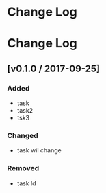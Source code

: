# Change Log
# Change Log

## [v0.1.0 / 2017-09-25]
### Added
- task
- task2
- tsk3

### Changed
- task wil change

### Removed
- task ld
